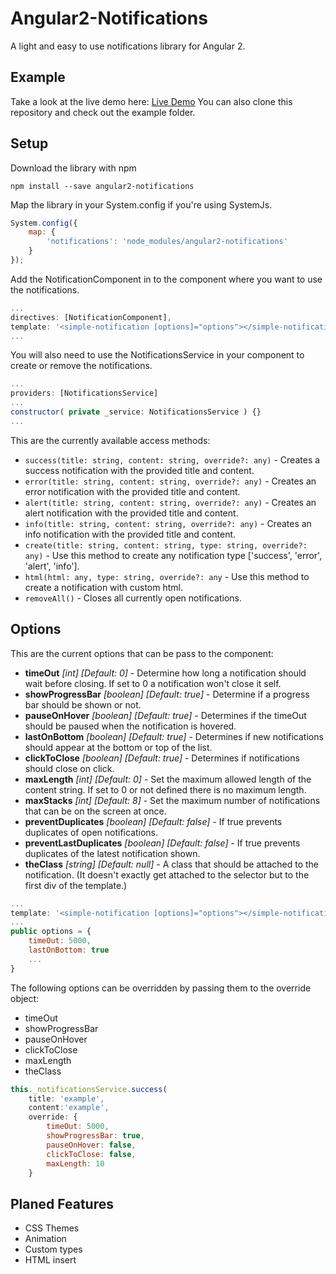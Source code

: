 # Angular2-Notifications
A light and easy to use notifications library for Angular 2. 

## Example
Take a look at the live demo here: [Live Demo](http://flauc.github.io/angular2-notifications)
You can also clone this repository and check out the example folder.

## Setup
Download the library with npm
```
npm install --save angular2-notifications
```

Map the library in your System.config if you're using SystemJs.
```js
System.config({
    map: {
        'notifications': 'node_modules/angular2-notifications'
    }
});
```

Add the NotificationComponent in to the component where you want to use the notifications.
```js
...
directives: [NotificationComponent],
template: '<simple-notification [options]="options"></simple-notification>'
...
```

You will also need to use the NotificationsService in your component to create or remove the notifications.
```js
...
providers: [NotificationsService]
...
constructor( private _service: NotificationsService ) {}
...
```
This are the currently available access methods:
* `success(title: string, content: string, override?: any)` - Creates a success notification with the provided title and content.
* `error(title: string, content: string, override?: any)` - Creates an error notification with the provided title and content.
* `alert(title: string, content: string, override?: any)` - Creates an alert notification with the provided title and content.
* `info(title: string, content: string, override?: any)` - Creates an info notification with the provided title and content.
* `create(title: string, content: string, type: string, override?: any)` - Use this method to create any notification type ['success', 'error', 'alert', 'info'].
* `html(html: any, type: string, override?: any` - Use this method to create a notification with custom html.
* `removeAll()` - Closes all currently open notifications.

## Options
This are the current options that can be pass to the component:
* __timeOut__ *[int] [Default: 0]* - Determine how long a notification should wait before closing. If set to 0 a notification won't close it self.
* __showProgressBar__ *[boolean] [Default: true]* - Determine if a progress bar should be shown or not.
* __pauseOnHover__ *[boolean] [Default: true]* - Determines if the timeOut should be paused when the notification is hovered.
* __lastOnBottom__ *[boolean] [Default: true]* - Determines if new notifications should appear at the bottom or top of the list.
* __clickToClose__ *[boolean] [Default: true]* - Determines if notifications should close on click.
* __maxLength__ *[int] [Default: 0]* - Set the maximum allowed length of the content string. If set to 0 or not defined there is no maximum length.
* __maxStacks__ *[int] [Default: 8]* - Set the maximum number of notifications that can be on the screen at once.
* __preventDuplicates__ *[boolean] [Default: false]* - If true prevents duplicates of open notifications.
* __preventLastDuplicates__ *[boolean] [Default: false]* - If true prevents duplicates of the latest notification shown.
* __theClass__ *[string] [Default: null]* - A class that should be attached to the notification. (It doesn't exactly get attached to the selector but to the first div of the template.)
```js
...
template: '<simple-notification [options]="options"></simple-notification>'
...
public options = {
    timeOut: 5000,
    lastOnBottom: true
    ...
}
```

The following options can be overridden by passing them to the override object:
* timeOut
* showProgressBar
* pauseOnHover
* clickToClose 
* maxLength
* theClass
```js
this._notificationsService.success(
    title: 'example', 
    content:'example', 
    override: {
        timeOut: 5000,
        showProgressBar: true,
        pauseOnHover: false,
        clickToClose: false,
        maxLength: 10
    }
```

## Planed Features
* CSS Themes
* Animation
* Custom types
* HTML insert


